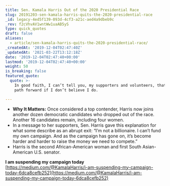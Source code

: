 ```yaml
---
title: Sen. Kamala Harris Out of the 2020 Presidential Race
slug: 20191203-sen-kamala-harris-quits-the-2020-presidential-race
_id: legacy-4ed5f139-093d-4cf3-a21c-aed4a9dbeb9c
_rev: f2cVhvAV1wntWw1uaAB5yS
type: quick_quotes
draft: false
aliases:
  - article/sen-kamala-harris-quits-the-2020-presidential-race/
_createdAt: '2019-12-04T02:47:40Z'
_updatedAt: '2021-03-22T13:12:18Z'
date: '2019-12-04T02:47:40+00:00'
lastmod: '2019-12-04T02:47:40+00:00'
weight: 50
is_breaking: false
featured_quote:
  quote: >-
    In good faith, I can’t tell you, my supporters and volunteers, that I have a
    path forward if I don’t believe I do.

---
```

* **Why It Matters:** Once considered a top contender, Harris now joins another dozen democratic candidates who dropped out of the race. Another 16 candidates remain, including four women.
* In a message to her supporters, Sen. Harris gave this explanation for what some describe as an abrupt exit: “I’m not a billionaire. I can’t fund my own campaign. And as the campaign has gone on, it’s become harder and harder to raise the money we need to compete.”
* Harris is the second African-American woman and first South Asian-American U.S. senator.

**I am suspending my campaign today** [https://medium.com/@KamalaHarris/i-am-suspending-my-campaign-today-6dca8cefb252](https://medium.com/@KamalaHarris/i-am-suspending-my-campaign-today-6dca8cefb252)